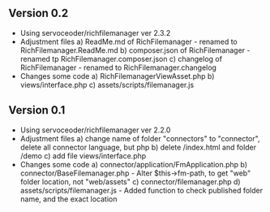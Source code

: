 Version 0.2
-------------------------------
* Using servoceoder/richfilemanager ver 2.3.2
* Adjustment files
    a) ReadMe.md of RichFilemanager
        - renamed to RichFilemanager.ReadMe.md
    b) composer.json of RichFilemanager
        - renamed tp RichFilemanager.composer.json
    c) changelog of RichFilemanager
        - renamed to RichFilemanager.changelog
* Changes some code
    a) RichFilemanagerViewAsset.php
    b) views/interface.php
    c) assets/scripts/filemanager.js

Version 0.1
-------------------------------
* Using servoceoder/richfilemanager ver 2.2.0
* Adjustment files
    a) change name of folder "connectors" to "connector", delete all connector language, but php
    b) delete /index.html and folder /demo
    c) add file  views/interface.php
* Changes some code
    a) connector/application/FmApplication.php
    b) connector/BaseFilemanager.php
        - Alter $this->fm-path, to get "web" folder location, not "web/assets"
    c) connector/filemanager.php
    d) assets/scripts/filemanager.js
        - Added function to check published folder name, and the exact location